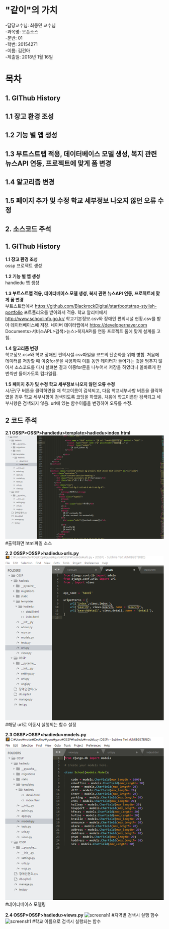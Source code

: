 "같이"의 가치
==
-담당교수님: 최동민 교수님 <br>
-과목명: 오픈소스 <br>
-분반: 01<br>
-학번: 20154271<br>
-이름: 김건아<br>
-제출일: 2018년 1월 16일<br>

**목차**
==
**1. GIThub History**
--
 
1.1 장고 환경 조성
 --
1.2 기능 별 앱 생성
 --
1.3 부트스트랩 적용, 데이터베이스 모델 생성, 복지 관련 뉴스API 연동, 프로젝트에 맞게 폼 변경
 --
1.4 알고리즘 변경
 --
1.5 페이지 추가 및 수정 학교 세부정보 나오지 않던 오류 수정
 --
 
**2. 소스코드 주석**
--

**1. GIThub History**
--

**1.1 장고 환경 조성**<br>
ossp 프로젝트 생성

**1.2 기능 별 앱 생성**<br>
handiedu 앱 생성

**1.3 부트스트랩 적용, 데이터베이스 모델 생성, 복지 관련 뉴스API 연동, 프로젝트에 맞게 폼 변경**<br>
부트스트랩에서 <https://github.com/BlackrockDigital/startbootstrap-stylish-portfolio>
포트폴리오를 받아와서 적용.
학교 알리미에서 <http://www.schoolinfo.go.kr/> 학교기본정보.csv와 장애인 편의시설 현황.csv를 받아 데이터베이스에 저장.
네이버 데이터랩에서 <https://developernaver.com> Documents>서비스APL>검색>뉴스>복지API를 연동
프로젝트 폼에 맞게 설계를 고침.

**1.4 알고리즘 변경**<br>
학교정보.csv와 학교 장애인 편의시설.csv파일을 코드의 단순화를 위해 병합.
처음에 데이터를 저장할 때 이중for문을 사용하여 이틀 동안 데이터가 들어가는 것을 멈추지 않아서 소스코드를 다시 살펴본 결과 이중for문을 나누어서 저장을 하였더니 올바르게 한번씩만 들어가도록 컴파일됨.

**1.5 페이지 추가 및 수정 학교 세부정보 나오지 않던 오류 수정**<br>
시/군/구 버튼을 클릭하였을 때 학교이름이 검색되고, 다음 학교세부사항 버튼을 클릭하였을 경우 학교 세부사항이 검색되도록 코딩을 하였음. 처음에 학교이름만 검색되고 세부사항은 검색되지 않음. url에 있는 함수이름을 변경하여 오류를 수정.

**2 코드 주석**
--

**2.1 OSSP>OSSP>handiedu>template>hadiedu>index.html**
![screensh](https://github.com/guna010/ossp_reprot/blob/master/index.PNG?raw=true) 
#출력화면 html파일 소스
 
**2.2 OSSP>OSSP>hadiedu>urls.py**
![screensh1](https://github.com/guna010/ossp_reprot/blob/master/url1.PNG?raw=true)
 #해당 url로 이동시 실행되는 함수 설정
 
**2.3 OSSP>OSSP>hadiedu>models.py**
![screensh1](https://github.com/guna010/ossp_reprot/blob/master/%EB%AA%A8%EB%8D%B8.PNG?raw=true)
 #데이터베이스 모델링

**2.4 OSSP>OSSP>hadiedu>views.py**
![screensh1](https://github.com/guna010/ossp_reprot/blob/master/%EB%B7%B01.png?raw=true)
#지역별 검색시 실행 함수
![screensh1](https://github.com/guna010/ossp_reprot/blob/master/%EB%B7%B02.PNG?raw=true)
#학교 이름으로 검색시 실행되는 함수
 